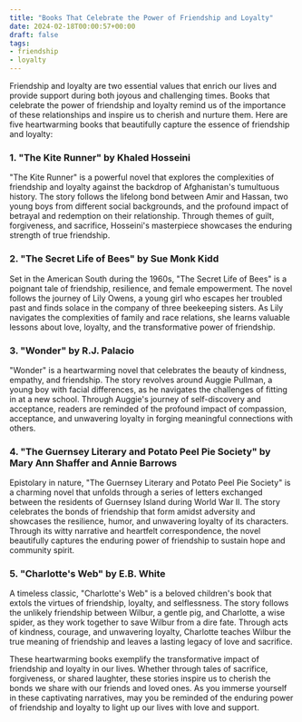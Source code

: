 ```yaml
---
title: "Books That Celebrate the Power of Friendship and Loyalty"
date: 2024-02-18T00:00:57+00:00
draft: false
tags: 
- friendship
- loyalty
---
```


Friendship and loyalty are two essential values that enrich our lives and provide support during both joyous and challenging times. Books that celebrate the power of friendship and loyalty remind us of the importance of these relationships and inspire us to cherish and nurture them. Here are five heartwarming books that beautifully capture the essence of friendship and loyalty:

### 1. "The Kite Runner" by Khaled Hosseini

"The Kite Runner" is a powerful novel that explores the complexities of friendship and loyalty against the backdrop of Afghanistan's tumultuous history. The story follows the lifelong bond between Amir and Hassan, two young boys from different social backgrounds, and the profound impact of betrayal and redemption on their relationship. Through themes of guilt, forgiveness, and sacrifice, Hosseini's masterpiece showcases the enduring strength of true friendship.

### 2. "The Secret Life of Bees" by Sue Monk Kidd

Set in the American South during the 1960s, "The Secret Life of Bees" is a poignant tale of friendship, resilience, and female empowerment. The novel follows the journey of Lily Owens, a young girl who escapes her troubled past and finds solace in the company of three beekeeping sisters. As Lily navigates the complexities of family and race relations, she learns valuable lessons about love, loyalty, and the transformative power of friendship.

### 3. "Wonder" by R.J. Palacio

"Wonder" is a heartwarming novel that celebrates the beauty of kindness, empathy, and friendship. The story revolves around Auggie Pullman, a young boy with facial differences, as he navigates the challenges of fitting in at a new school. Through Auggie's journey of self-discovery and acceptance, readers are reminded of the profound impact of compassion, acceptance, and unwavering loyalty in forging meaningful connections with others.

### 4. "The Guernsey Literary and Potato Peel Pie Society" by Mary Ann Shaffer and Annie Barrows

Epistolary in nature, "The Guernsey Literary and Potato Peel Pie Society" is a charming novel that unfolds through a series of letters exchanged between the residents of Guernsey Island during World War II. The story celebrates the bonds of friendship that form amidst adversity and showcases the resilience, humor, and unwavering loyalty of its characters. Through its witty narrative and heartfelt correspondence, the novel beautifully captures the enduring power of friendship to sustain hope and community spirit.

### 5. "Charlotte's Web" by E.B. White

A timeless classic, "Charlotte's Web" is a beloved children's book that extols the virtues of friendship, loyalty, and selflessness. The story follows the unlikely friendship between Wilbur, a gentle pig, and Charlotte, a wise spider, as they work together to save Wilbur from a dire fate. Through acts of kindness, courage, and unwavering loyalty, Charlotte teaches Wilbur the true meaning of friendship and leaves a lasting legacy of love and sacrifice.

These heartwarming books exemplify the transformative impact of friendship and loyalty in our lives. Whether through tales of sacrifice, forgiveness, or shared laughter, these stories inspire us to cherish the bonds we share with our friends and loved ones. As you immerse yourself in these captivating narratives, may you be reminded of the enduring power of friendship and loyalty to light up our lives with love and support.